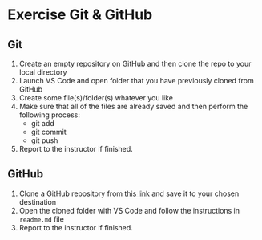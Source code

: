 # Exercise Git & GitHub

## Git
1. Create an empty repository on GitHub and then clone the repo to your local directory
2. Launch VS Code and open folder that you have previously cloned from GitHub
3. Create some file(s)/folder(s) whatever you like
4. Make sure that all of the files are already saved and then perform the following process:
   - git add
   - git commit
   - git push
5. Report to the instructor if finished.
   
## GitHub
1. Clone a GitHub repository from [this link](https://github.com/h8-lecture-notes/testing-git) and save it to your chosen destination
2. Open the cloned folder with VS Code and follow the instructions in `readme.md` file
3. Report to the instructor if finished.
